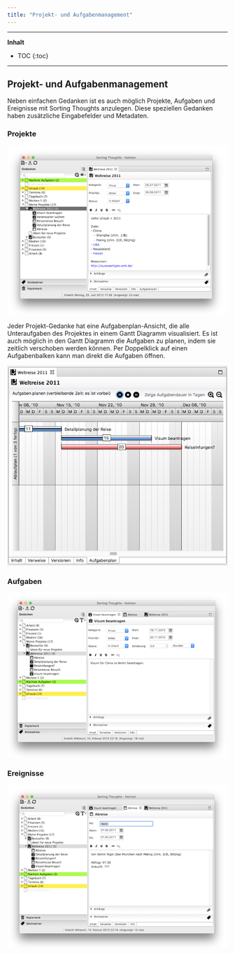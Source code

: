 ```yaml
---
title: "Projekt- und Aufgabenmanagement"
---
```

---------------
__Inhalt__
* TOC
{:toc}
---------------

## Projekt- und Aufgabenmanagement

Neben einfachen Gedanken ist es auch möglich Projekte, Aufgaben und Ereignisse mit Sorting Thoughts anzulegen. Diese speziellen Gedanken haben zusätzliche Eingabefelder und Metadaten.

### Projekte

![Projekt-Gedanke](../assets/images/projekt-gedanke.png)

Jeder Projekt-Gedanke hat eine Aufgabenplan-Ansicht, die alle Unteraufgaben des Projektes in einem Gantt Diagramm visualisiert. Es ist auch möglich in den Gantt Diagramm die Aufgaben zu planen, indem sie zeitlich verschoben werden können. Per Doppelklick auf einen Aufgabenbalken kann man direkt die Aufgaben öffnen.

![Gantt Chart](../assets/images/gantt-chart.png)

### Aufgaben

![Aufgabe](../assets/images/aufgabe.png)

### Ereignisse

![Ereignis](../assets/images/ereignis.png)
